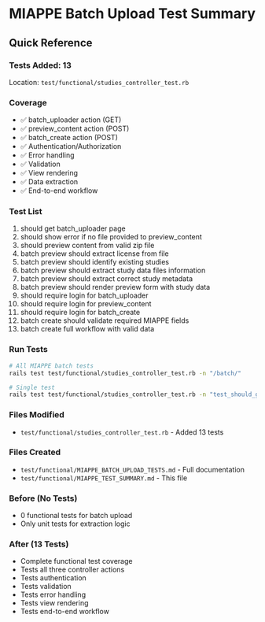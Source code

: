 # MIAPPE Batch Upload Test Summary

## Quick Reference

### Tests Added: 13
Location: `test/functional/studies_controller_test.rb`

### Coverage
- ✅ batch_uploader action (GET)
- ✅ preview_content action (POST) 
- ✅ batch_create action (POST)
- ✅ Authentication/Authorization
- ✅ Error handling
- ✅ Validation
- ✅ View rendering
- ✅ Data extraction
- ✅ End-to-end workflow

### Test List
1. should get batch_uploader page
2. should show error if no file provided to preview_content
3. should preview content from valid zip file
4. batch preview should extract license from file
5. batch preview should identify existing studies
6. batch preview should extract study data files information
7. batch preview should extract correct study metadata
8. batch preview should render preview form with study data
9. should require login for batch_uploader
10. should require login for preview_content
11. should require login for batch_create
12. batch create should validate required MIAPPE fields
13. batch create full workflow with valid data

### Run Tests
```bash
# All MIAPPE batch tests
rails test test/functional/studies_controller_test.rb -n "/batch/"

# Single test
rails test test/functional/studies_controller_test.rb -n "test_should_get_batch_uploader_page"
```

### Files Modified
- `test/functional/studies_controller_test.rb` - Added 13 tests

### Files Created
- `test/functional/MIAPPE_BATCH_UPLOAD_TESTS.md` - Full documentation
- `test/functional/MIAPPE_TEST_SUMMARY.md` - This file

### Before (No Tests)
- 0 functional tests for batch upload
- Only unit tests for extraction logic

### After (13 Tests)
- Complete functional test coverage
- Tests all three controller actions
- Tests authentication
- Tests validation
- Tests error handling
- Tests view rendering
- Tests end-to-end workflow
